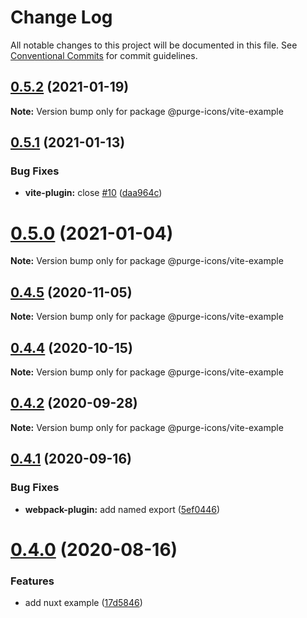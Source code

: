 # Change Log

All notable changes to this project will be documented in this file.
See [Conventional Commits](https://conventionalcommits.org) for commit guidelines.

## [0.5.2](https://github.com/antfu/purge-icons/compare/v0.5.1...v0.5.2) (2021-01-19)

**Note:** Version bump only for package @purge-icons/vite-example





## [0.5.1](https://github.com/antfu/purge-icons/compare/v0.5.0...v0.5.1) (2021-01-13)


### Bug Fixes

* **vite-plugin:** close [#10](https://github.com/antfu/purge-icons/issues/10) ([daa964c](https://github.com/antfu/purge-icons/commit/daa964c97f12b67aa6332d654141892de306e2c5))





# [0.5.0](https://github.com/antfu/purge-icons/compare/v0.4.5...v0.5.0) (2021-01-04)

**Note:** Version bump only for package @purge-icons/vite-example





## [0.4.5](https://github.com/antfu/purge-icons/compare/v0.4.4...v0.4.5) (2020-11-05)

**Note:** Version bump only for package @purge-icons/vite-example





## [0.4.4](https://github.com/antfu/purge-icons/compare/v0.4.3...v0.4.4) (2020-10-15)

**Note:** Version bump only for package @purge-icons/vite-example





## [0.4.2](https://github.com/antfu/purge-icons/compare/v0.4.1...v0.4.2) (2020-09-28)

**Note:** Version bump only for package @purge-icons/vite-example





## [0.4.1](https://github.com/antfu/purge-icons/compare/v0.4.0...v0.4.1) (2020-09-16)


### Bug Fixes

* **webpack-plugin:** add named export ([5ef0446](https://github.com/antfu/purge-icons/commit/5ef044644f82456c41679388e117e00f70dffcc4))





# [0.4.0](https://github.com/antfu/purge-icons/compare/v0.3.1...v0.4.0) (2020-08-16)


### Features

* add nuxt example ([17d5846](https://github.com/antfu/purge-icons/commit/17d58468d59ca6a4a269aec6395f38efd1bc8469))

